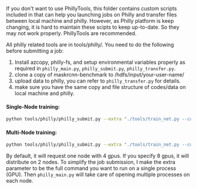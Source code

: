 If you don't want to use PhillyTools, this folder contains custom scripts included in that can help you launching jobs on Philly and transfer files between local machine and philly. 
However, as Philly platform is keep changing, it is hard to maintain these scipts to keep up-to-date. So they may not work properly. 
PhillyTools are recommended. 

All philly related tools are in tools/philly/. You need to do the following before submitting a job:
1) Install azcopy, philly-fs, and setup environmental variables properly as required in `philly_main.py`, `philly_submit.py`, `philly_transfer.py`.
2) clone a copy of maskrcnn-benchmark to /hdfs/input/your-user-name/
3) upload data to philly, you can refer to `philly_transfer.py` for details.
4) make sure you have the same copy and file structure of codes/data on local machine and philly.

#### Single-Node training:
```bash
python tools/philly/philly_submit.py --extra "./tools/train_net.py --config-file path/to/config/file.yaml" --user my_username --config_file my_config_on_philly
```

#### Multi-Node training:
```bash
python tools/philly/philly_submit.py --extra "./tools/train_net.py --config-file path/to/config/file.yaml" --ngpus 8 --user my_username --config-file my_config_on_philly
```
By default, it will request one node with 4 gpus. If you specify 8 gpus, it will distribute on 2 nodes. To simplify the job submission, I make the extra parameter to be the full command you want to run on a single process (GPU). Then `philly_main.py` will take care of opening multiple processes on each node.







